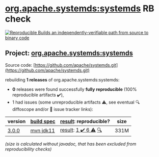 [org.apache.systemds:systemds](https://central.sonatype.com/artifact/org.apache.systemds/systemds/3.0.0/versions) RB check
=======

[![Reproducible Builds](https://reproducible-builds.org/images/logos/rb.svg) an independently-verifiable path from source to binary code](https://reproducible-builds.org/)

## Project: [org.apache.systemds:systemds](https://central.sonatype.com/artifact/org.apache.systemds/systemds/3.0.0/versions)

Source code: [https://github.com/apache/systemds.git](https://github.com/apache/systemds.git)

rebuilding **1 releases** of org.apache.systemds:systemds:
- **0** releases were found successfully **fully reproducible** (100% reproducible artifacts :heavy_check_mark:),
- 1 had issues (some unreproducible artifacts :warning:, see eventual :mag: diffoscope and/or :memo: issue tracker links):

| version | [build spec](/BUILDSPEC.md) | [result](https://reproducible-builds.org/docs/jvm/): reproducible? | size |
| -- | --------- | ------ | -- |
| [3.0.0](https://central.sonatype.com/artifact/org.apache.systemds/systemds/3.0.0/pom) | [mvn jdk11](systemds-3.0.0.buildspec) | [result](systemds-3.0.0.buildinfo): [1 :heavy_check_mark:  6 :warning:](systemds-3.0.0.buildcompare) [:mag:](systemds-3.0.0.diffoscope) | 331M |

<i>(size is calculated without javadoc, that has been excluded from reproducibility checks)</i>
